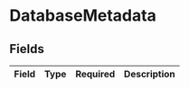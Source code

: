 # DatabaseMetadata


## Fields

| Field       | Type        | Required    | Description |
| ----------- | ----------- | ----------- | ----------- |